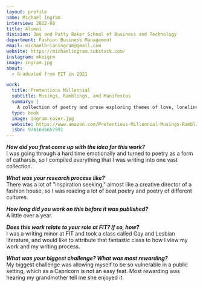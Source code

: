 ```yaml
---
layout: profile
name: Michael Ingram
interview: 2022-08
title: Alumni
division: Jay and Patty Baker School of Business and Technology
department: Fashion Business Management
email: michaelbrianingram@gmail.com
website: https://michaelingram.substack.com/
instagram: mkeigrm
image: ingram.jpg
about:
  - Graduated from FIT in 2021

work:
  title: Pretentious Millennial
  subtitle: Musings, Ramblings, and Manifestos
  summary: |
    A collection of poetry and prose exploring themes of love, loneliness, and queer identity.
  type: book
  image: ingram-cover.jpg
  website: https://www.amazon.com/Pretentious-Millennial-Musings-Ramblings-Manifestos/dp/1695657993
  isbn: 9781695657991
---
```

***How did you first come up with the idea for this work?***  
I was going through a hard time emotionally and turned to poetry as a form of catharsis, so I compiled everything that I was writing into one vast collection.

***What was your research process like?***  
There was a lot of "inspiration seeking," almost like a creative director of a fashion house, so I was reading a lot of beat poetry and poetry of different cultures.

***How long did you work on this before it was published?***  
A little over a year.

***Does this work relate to your role at FIT? If so, how?***  
I was a writing minor at FIT and took a class called Gay and Lesbian literature, and would like to attribute that fantastic class to how I view my work and my writing process.

***What was your biggest challenge? What was most rewarding?***  
My biggest challenge was allowing myself to be so vulnerable in a public setting, which as a Capricorn is not an easy feat. Most rewarding was hearing my grandmother tell me she enjoyed it.
